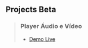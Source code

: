 
## **Projects Beta**

> ### Player Áudio e Vídeo
> - [Demo Live](https://fcasfs-of.github.io/TECH-Free/)


